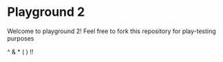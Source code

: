 # Playground 2


Welcome to playground 2! Feel free to fork this repository for play-testing purposes

^
&
*
(
)
!!